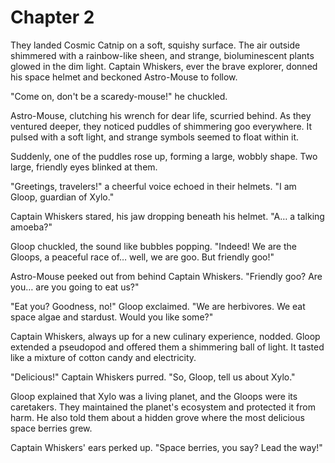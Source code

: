 # Chapter 2

They landed Cosmic Catnip on a soft, squishy surface. The air outside shimmered with a rainbow-like sheen, and strange, bioluminescent plants glowed in the dim light. Captain Whiskers, ever the brave explorer, donned his space helmet and beckoned Astro-Mouse to follow.

"Come on, don't be a scaredy-mouse!" he chuckled.

Astro-Mouse, clutching his wrench for dear life, scurried behind. As they ventured deeper, they noticed puddles of shimmering goo everywhere. It pulsed with a soft light, and strange symbols seemed to float within it.

Suddenly, one of the puddles rose up, forming a large, wobbly shape. Two large, friendly eyes blinked at them.

"Greetings, travelers!" a cheerful voice echoed in their helmets. "I am Gloop, guardian of Xylo."

Captain Whiskers stared, his jaw dropping beneath his helmet. "A… a talking amoeba?"

Gloop chuckled, the sound like bubbles popping. "Indeed! We are the Gloops, a peaceful race of… well, we are goo. But friendly goo!"

Astro-Mouse peeked out from behind Captain Whiskers. "Friendly goo? Are you… are you going to eat us?"

"Eat you? Goodness, no!" Gloop exclaimed. "We are herbivores. We eat space algae and stardust. Would you like some?"

Captain Whiskers, always up for a new culinary experience, nodded. Gloop extended a pseudopod and offered them a shimmering ball of light. It tasted like a mixture of cotton candy and electricity.

"Delicious!" Captain Whiskers purred. "So, Gloop, tell us about Xylo."

Gloop explained that Xylo was a living planet, and the Gloops were its caretakers. They maintained the planet's ecosystem and protected it from harm. He also told them about a hidden grove where the most delicious space berries grew.

Captain Whiskers' ears perked up. "Space berries, you say? Lead the way!"

